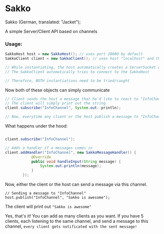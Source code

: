 # Sakko
Sakko (German, translated: "Jacket");

A simple Server/Client API based on channels

### Usage:
```Java
SakkoHost host = new SakkoHost(); // uses port 28080 by default
SakkoClient client = new SakkoClient(); // uses host "localhost" and the above port by default

// While instantiating, the host automatically creates a ServerSocket and listens for clients.
// The SakkoClient automatically tries to connect to the SakkoHost

// Therefore, BOTH instantiations need to be tried/caught

```

Now both of these objects can simply communicate


```Java
// Client sends the host a message that he'd like to react to "InfoChannel" messages
// The client will simply print out the string
client.subscribe("InfoChannel", System.out::println);

// Now, everytime any client or the host publish a message to "InfoChannel", this client will be notified
```

What happens under the hood:
```Java

client.subscribe("InfoChannel");

// Adds a handler if a messages comes in
client.addHandler("InfoChannel", new SakkoMessageHandler() {
            @Override
            public void handleInput(String message) {
                System.out.println(message);
            }
        });
```

Now, either the client or the host can send a message via this channel.
```
// Sending a message to "InfoChannel"
host.publish("InfoChannel", "Sakko is awesome");
```
The client will print out `"Sakko is awesome"`


Yes, that's it! You can add as many clients as you want.
If you have 5 clients, each listening to the same channel, and send a message to this channel,
`every client gets notificated with the sent message!`
